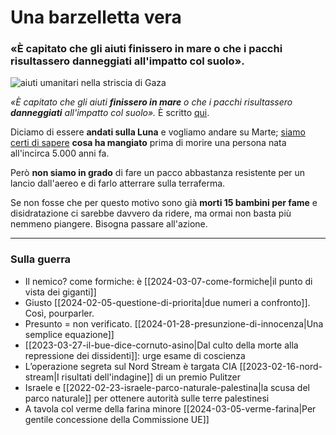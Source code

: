 # Una barzelletta vera

### «È capitato che gli aiuti finissero in mare o che i pacchi risultassero danneggiati all'impatto col suolo».

![aiuti umanitari nella striscia di Gaza](barzelletta-vera.jpeg) 

*«È capitato che gli aiuti **finissero in mare** o che i pacchi risultassero **danneggiati** all'impatto col suolo».* È scritto [qui](https://www.today.it/mondo/guerra-israele-hamas-aiuti-umanitari-fallimento.html).

Diciamo di essere **andati sulla Luna** e vogliamo andare su Marte; [siamo certi di sapere](https://www.ildolomiti.it/cronaca/2018/cosa-ha-mangiato-otzi-prima-di-morire-ecco-la-nuova-scoperta-dei-ricercatori-sulla) **cosa ha mangiato** prima di morire una persona nata all'incirca 5.000 anni fa.

Però **non siamo in grado** di fare un pacco abbastanza resistente per un lancio dall'aereo e di farlo atterrare sulla terraferma.

Se non fosse che per questo motivo sono già **morti 15 bambini per fame** e disidratazione ci sarebbe davvero da ridere, ma ormai non basta più nemmeno piangere. Bisogna passare all'azione.

---

### Sulla guerra
- Il nemico? come formiche: è [[2024-03-07-come-formiche|il punto di vista dei giganti]]
- Giusto [[2024-02-05-questione-di-priorita|due numeri a confronto]]. Così, pourparler.
- Presunto = non verificato. [[2024-01-28-presunzione-di-innocenza|Una semplice equazione]]
- [[2023-03-27-il-bue-dice-cornuto-asino|Dal culto della morte alla repressione dei dissidenti]]: urge esame di coscienza
- L’operazione segreta sul Nord Stream è targata CIA [[2023-02-16-nord-stream|I risultati dell'indagine]] di un premio Pulitzer
- Israele e [[2022-02-23-israele-parco-naturale-palestina|la scusa del parco naturale]] per ottenere autorità sulle terre palestinesi
- A tavola col verme della farina minore [[2024-03-05-verme-farina|Per gentile concessione della Commissione UE]]